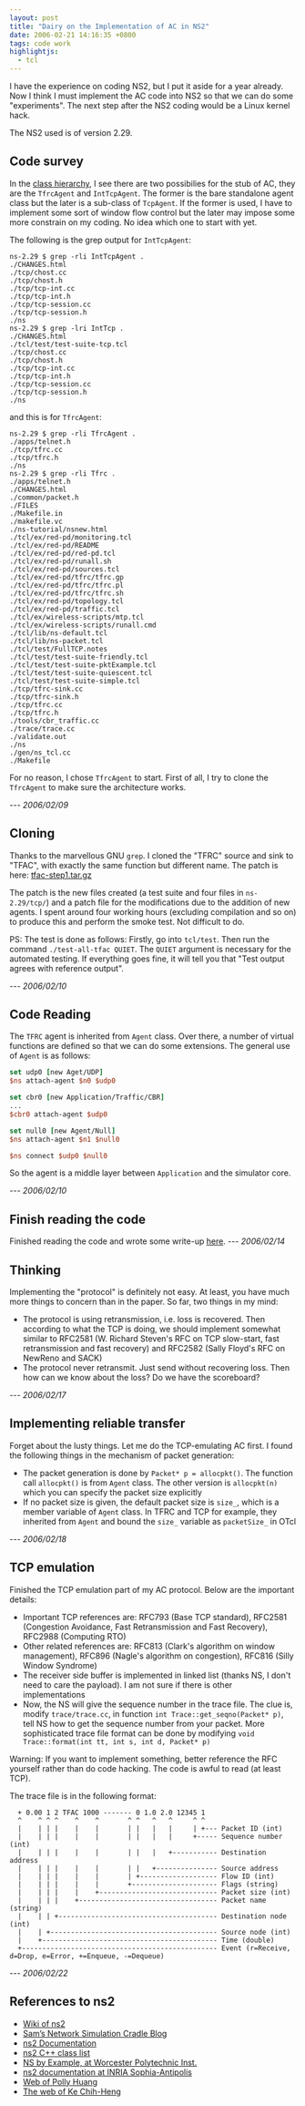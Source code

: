 ```yaml
---
layout: post
title: "Dairy on the Implementation of AC in NS2"
date: 2006-02-21 14:16:35 +0800
tags: code work
highlightjs:
  - tcl
---
```

I have the experience on coding NS2, but I put it aside for a year already. Now I think I must implement the AC code into NS2 so that we can do some "experiments". The next step after the NS2 coding would be a Linux kernel hack.

The NS2 used is of version 2.29.

## Code survey
In the [class hierarchy](http://www.isi.edu/nsnam/nsdoc-classes/index.html), I see there are two possibilies for the stub of AC, they are the `TfrcAgent` and `IntTcpAgent`. The former is the bare standalone agent class but the later is a sub-class of `TcpAgent`. If the former is used, I have to implement some sort of window flow control but the later may impose some more constrain on my coding. No idea which one to start with yet.

The following is the grep output for `IntTcpAgent`:

```
ns-2.29 $ grep -rli IntTcpAgent .
./CHANGES.html
./tcp/chost.cc
./tcp/chost.h
./tcp/tcp-int.cc
./tcp/tcp-int.h
./tcp/tcp-session.cc
./tcp/tcp-session.h
./ns
ns-2.29 $ grep -lri IntTcp .
./CHANGES.html
./tcl/test/test-suite-tcp.tcl
./tcp/chost.cc
./tcp/chost.h
./tcp/tcp-int.cc
./tcp/tcp-int.h
./tcp/tcp-session.cc
./tcp/tcp-session.h
./ns
```

and this is for `TfrcAgent`:

```
ns-2.29 $ grep -rli TfrcAgent .
./apps/telnet.h
./tcp/tfrc.cc
./tcp/tfrc.h
./ns
ns-2.29 $ grep -rli Tfrc .
./apps/telnet.h
./CHANGES.html
./common/packet.h
./FILES
./Makefile.in
./makefile.vc
./ns-tutorial/nsnew.html
./tcl/ex/red-pd/monitoring.tcl
./tcl/ex/red-pd/README
./tcl/ex/red-pd/red-pd.tcl
./tcl/ex/red-pd/runall.sh
./tcl/ex/red-pd/sources.tcl
./tcl/ex/red-pd/tfrc/tfrc.gp
./tcl/ex/red-pd/tfrc/tfrc.pl
./tcl/ex/red-pd/tfrc/tfrc.sh
./tcl/ex/red-pd/topology.tcl
./tcl/ex/red-pd/traffic.tcl
./tcl/ex/wireless-scripts/mtp.tcl
./tcl/ex/wireless-scripts/runall.cmd
./tcl/lib/ns-default.tcl
./tcl/lib/ns-packet.tcl
./tcl/test/FullTCP.notes
./tcl/test/test-suite-friendly.tcl
./tcl/test/test-suite-pktExample.tcl
./tcl/test/test-suite-quiescent.tcl
./tcl/test/test-suite-simple.tcl
./tcp/tfrc-sink.cc
./tcp/tfrc-sink.h
./tcp/tfrc.cc
./tcp/tfrc.h
./tools/cbr_traffic.cc
./trace/trace.cc
./validate.out
./ns
./gen/ns_tcl.cc
./Makefile
```

For no reason, I chose `TfrcAgent` to start. First of all, I try to clone the `TfrcAgent` to make sure the architecture works.

 --- *2006/02/09*

## Cloning

Thanks to the marvellous GNU `grep`. I cloned the "TFRC" source and sink to "TFAC", with exactly the same function but different name. The patch is here: [tfac-step1.tar.gz](/img/tfac-step1.tar.gz)

The patch is the new files created (a test suite and four files in `ns-2.29/tcp/`) and a patch file for the modifications due to the addition of new agents. I spent around four working hours (excluding compilation and so on) to produce this and perform the smoke test. Not difficult to do.

PS: The test is done as follows: Firstly, go into `tcl/test`. Then run the command `./test-all-tfac QUIET`. The `QUIET` argument is necessary for the automated testing. If everything goes fine, it will tell you that "Test output agrees with reference output".

 --- *2006/02/10*

## Code Reading

The `TFRC` agent is inherited from `Agent` class. Over there, a number of virtual functions are defined so that we can do some extensions. The general use of `Agent` is as follows:

```tcl
set udp0 [new Aget/UDP]
$ns attach-agent $n0 $udp0

set cbr0 [new Application/Traffic/CBR]
...
$cbr0 attach-agent $udp0

set null0 [new Agent/Null]
$ns attach-agent $n1 $null0

$ns connect $udp0 $null0
```

So the agent is a middle layer between `Application` and the simulator core. 

 --- *2006/02/10*

## Finish reading the code
Finished reading the code and wrote some write-up [here](../2006-02-14-ns2guide/).
 --- *2006/02/14*

## Thinking
Implementing the "protocol" is definitely not easy. At least, you have much more things to concern than in the paper. So far, two things in my mind:
  * The protocol is using retransmission, i.e. loss is recovered. Then according to what the TCP is doing, we should implement somewhat similar to RFC2581 (W. Richard Steven's RFC on TCP slow-start, fast retransmission and fast recovery) and RFC2582 (Sally Floyd's RFC on NewReno and SACK)
  * The protocol never retransmit. Just send without recovering loss. Then how can we know about the loss? Do we have the scoreboard?

 --- *2006/02/17*

## Implementing reliable transfer
Forget about the lusty things. Let me do the TCP-emulating AC first. I found the following things in the mechanism of packet generation:
  * The packet generation is done by `Packet* p = allocpkt()`. The function call `allocpkt()` is from `Agent` class. The other version is `allocpkt(n)` which you can specify the packet size explicitly
  * If no packet size is given, the default packet size is `size_`, which is a member variable of `Agent` class. In TFRC and TCP for example, they inherited from `Agent` and bound the `size_` variable as `packetSize_` in OTcl

 --- *2006/02/18*

## TCP emulation
Finished the TCP emulation part of my AC protocol. Below are the important details:
  * Important TCP references are: RFC793 (Base TCP standard), RFC2581 (Congestion Avoidance, Fast Retransmission and Fast Recovery), RFC2988 (Computing RTO)
  * Other related references are: RFC813 (Clark's algorithm on window management), RFC896 (Nagle's algorithm on congestion), RFC816 (Silly Window Syndrome)
  * The receiver side buffer is implemented in linked list (thanks NS, I don't need to care the payload). I am not sure if there is other implementations
  * Now, the NS will give the sequence number in the trace file. The clue is, modify `trace/trace.cc`, in function `int Trace::get_seqno(Packet* p)`, tell NS how to get the sequence number from your packet. More sophisticated trace file format can be done by modifying `void Trace::format(int tt, int s, int d, Packet* p)`

Warning: If you want to implement something, better reference the RFC yourself rather than do code hacking. The code is awful to read (at least TCP).

The trace file is in the following format:

```
  + 0.00 1 2 TFAC 1000 ------- 0 1.0 2.0 12345 1
  ^    ^ ^ ^    ^    ^       ^ ^   ^   ^     ^ ^
  |    | | |    |    |       | |   |   |     | +--- Packet ID (int)
  |    | | |    |    |       | |   |   |     +----- Sequence number (int)
  |    | | |    |    |       | |   |   +----------- Destination address
  |    | | |    |    |       | |   +--------------- Source address
  |    | | |    |    |       | +------------------- Flow ID (int)
  |    | | |    |    |       +--------------------- Flags (string)
  |    | | |    |    +----------------------------- Packet size (int)
  |    | | |    +---------------------------------- Packet name (string)
  |    | | +--------------------------------------- Destination node (int)
  |    | +----------------------------------------- Source node (int)
  |    +------------------------------------------- Time (double)
  +------------------------------------------------ Event (r=Receive, d=Drop, e=Error, +=Enqueue, -=Dequeue)
```

 --- *2006/02/22*

## References to ns2
- [Wiki of ns2](http://nsnam.isi.edu/nsnam/index.php/Main_Page)
- [Sam’s Network Simulation Cradle Blog](http://www.wand.net.nz/~stj2/blog/)
- [ns2 Documentation](http://www.isi.edu/nsnam/ns/ns-documentation.html)
- [ns2 C++ class list](http://www.isi.edu/nsnam/nsdoc-classes/classes.html)
- [NS by Example, at Worcester Polytechnic Inst.](http://nile.wpi.edu/NS/)
- [ns2 documentation at INRIA Sophia-Antipolis](http://www-sop.inria.fr/planete/software/ns-doc/ns-current/)
- [Web of Polly Huang](http://cc.ee.ntu.edu.tw/~phuang/)
- [The web of Ke Chih-Heng](http://140.116.72.80/~smallko/ns2/ns2.htm)

